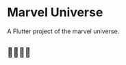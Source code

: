 # Marvel Universe

A Flutter project of the marvel universe.

## :construction::construction::construction::construction:
